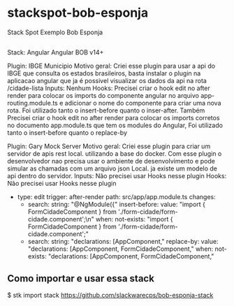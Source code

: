 # stackspot-bob-esponja
Stack Spot Exemplo Bob Esponja

## 
Stack: Angular Angular BOB v14+





Plugin: IBGE Municipio
Motivo geral: Criei esse plugin para usar a api do IBGE que consulta os estados brasileiros, basta instalar o plugin na aplicacao angular que ja é possivel visualizar os dados da api na rota /cidade-lista
Inputs: Nenhum
Hooks: Precisei criar o hook edit no after render para colocar os imports do componente angular no arquivo app-routing.module.ts e adicionar o nome do componente para criar uma nova rota. Foi utilizado tanto o insert-before quanto o inser-after.
Também Precisei criar o hook edit no after render para colocar os imports corretos no documento app.module.ts que tem os modules do Angular, Foi utilizado tanto o insert-before quanto o replace-by

Plugin: Gary Mock Server
Motivo geral: Criei esse plugin para criar um servidor de  apis rest local. utilizando a base do docker. Com esse plugin o desenvolvedor nao precisa usar o ambiente de desenvolvimento e pode simular as chamadas com um arquivo json Local. ja existe um modelo de api dentro do servidor.
Inputs: Não precisei usar  Hooks nesse plugin
Hooks: Não precisei usar  Hooks nesse plugin



  - type: edit
    trigger: after-render
    path: src/app/app.module.ts
    changes:
      - search:
          string: "@NgModule({"
          insert-before:
            value: "import { FormCidadeComponent } from './form-cidade/form-cidade.component';\n"
          when:
            not-exists: "import { FormCidadeComponent } from './form-cidade/form-cidade.component';"            
      - search:
          string: "declarations: [AppComponent,"
          replace-by:
            value: "declarations: [AppComponent, FormCidadeComponent,"
          when:
            not-exists: "declarations: [AppComponent, FormCidadeComponent,"


## Como importar e usar essa stack

  $ stk import stack https://github.com/slackwarecps/bob-esponja-stack